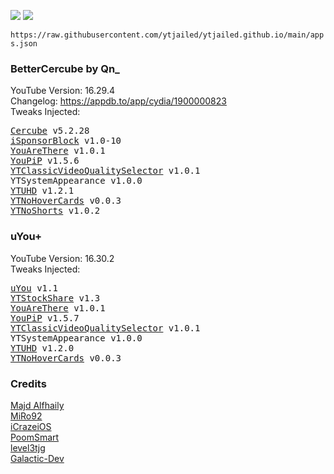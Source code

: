 <a href="altstore://source?URL=https://raw.githubusercontent.com/ytjailed/ytjailed.github.io/main/apps.json"><img src="https://img.shields.io/badge/AltStore-Add%20This%20Source-brightgreen?style=for-the-badge"></a>
<a href="https://altsource.by.lao.sb/browse/?source=https%3A%2F%2Fraw.githubusercontent.com%2Fytjailed%2Fytjailed.github.io%2Fmain%2Fapps.json"><img src="https://img.shields.io/badge/AltStore-Browse-blue?style=for-the-badge"></a>

`https://raw.githubusercontent.com/ytjailed/ytjailed.github.io/main/apps.json`

### BetterCercube by Qn_
YouTube Version: 16.29.4<br/>
Changelog: https://appdb.to/app/cydia/1900000823<br/>
Tweaks Injected:
<pre>
<a href="https://apt.alfhaily.me/depictions/FDXO5R" title="Majd Alfhaily's Repo">Cercube</a> v5.2.28
<a href="https://github.com/Galactic-Dev/iSponsorBlock" title="Galactic-Dev's GitHub">iSponsorBlock</a> v1.0-10
<a href="https://github.com/PoomSmart/YouAreThere" title="PoomSmart's GitHub">YouAreThere</a> v1.0.1
<a href="https://github.com/PoomSmart/YouPiP" title="PoomSmart's GitHub">YouPiP</a> v1.5.6
<a href="https://github.com/PoomSmart/YTClassicVideoQualitySelector" title="PoomSmart's GitHub">YTClassicVideoQualitySelector</a> v1.0.1
YTSystemAppearance v1.0.0
<a href="https://github.com/PoomSmart/YTUHD" title="PoomSmart's GitHub">YTUHD</a> v1.2.1
<a href="https://github.com/level3tjg/YTNoHoverCards" title="level3tjg's GitHub">YTNoHoverCards</a> v0.0.3
<a href="https://miro92.com/repo/depictions/?p=com.miro.ytnoshorts" title="MiRo92's Repo">YTNoShorts</a> v1.0.2
</pre>

### uYou+
YouTube Version: 16.30.2<br/>
Tweaks Injected:
<pre>
<a href="https://miro92.com/repo/depictions/?p=com.miro.uyou" title="MiRo92's Repo">uYou</a> v1.1
<a href="https://github.com/iCrazeiOS/YTStockShare" title="iCrazeiOS' GitHub">YTStockShare</a> v1.3
<a href="https://github.com/PoomSmart/YouAreThere" title="PoomSmart's GitHub">YouAreThere</a> v1.0.1
<a href="https://github.com/PoomSmart/YouPiP" title="PoomSmart's GitHub">YouPiP</a> v1.5.7
<a href="https://github.com/PoomSmart/YTClassicVideoQualitySelector" title="PoomSmart's GitHub">YTClassicVideoQualitySelector</a> v1.0.1
YTSystemAppearance v1.0.0
<a href="https://github.com/PoomSmart/YTUHD" title="PoomSmart's GitHub">YTUHD</a> v1.2.0
<a href="https://github.com/level3tjg/YTNoHoverCards" title="level3tjg's GitHub">YTNoHoverCards</a> v0.0.3
</pre>

### Credits
[Majd Alfhaily](https://github.com/majd)<br/>
[MiRo92](https://github.com/MiRO92)<br/>
[iCrazeiOS](https://github.com/iCrazeiOS)<br/>
[PoomSmart](https://github.com/PoomSmart)<br/>
[level3tjg](https://github.com/level3tjg)<br/>
[Galactic-Dev](https://github.com/Galactic-Dev)
